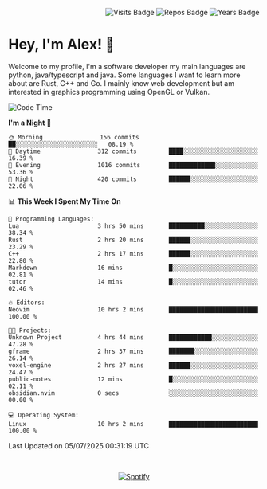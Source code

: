 <p align="right">
  <img src="https://badges.pufler.dev/visits/Alextibtab/Alextibtab" alt="Visits Badge">
  <img src="https://badges.pufler.dev/repos/Alextibtab/" alt="Repos Badge">
  <img src="https://badges.pufler.dev/years/Alextibtab/" alt="Years Badge">
</p>

<h1 align="left">Hey, I'm Alex! 💽 </h1>

Welcome to my profile, I'm a software developer my main languages are python, java/typescript and java. Some languages I want to learn more about are Rust, C++ and Go. I mainly know web development but am interested in graphics programming using OpenGL or Vulkan.

<!--START_SECTION:waka-->
![Code Time](http://img.shields.io/badge/Code%20Time-162%20hrs%2035%20mins-blue)

**I'm a Night 🦉** 

```text
🌞 Morning                156 commits         ██░░░░░░░░░░░░░░░░░░░░░░░   08.19 % 
🌆 Daytime                312 commits         ████░░░░░░░░░░░░░░░░░░░░░   16.39 % 
🌃 Evening                1016 commits        █████████████░░░░░░░░░░░░   53.36 % 
🌙 Night                  420 commits         ██████░░░░░░░░░░░░░░░░░░░   22.06 % 
```


📊 **This Week I Spent My Time On** 

```text
💬 Programming Languages: 
Lua                      3 hrs 50 mins       ██████████░░░░░░░░░░░░░░░   38.34 % 
Rust                     2 hrs 20 mins       ██████░░░░░░░░░░░░░░░░░░░   23.29 % 
C++                      2 hrs 17 mins       ██████░░░░░░░░░░░░░░░░░░░   22.80 % 
Markdown                 16 mins             █░░░░░░░░░░░░░░░░░░░░░░░░   02.81 % 
tutor                    14 mins             █░░░░░░░░░░░░░░░░░░░░░░░░   02.46 % 

🔥 Editors: 
Neovim                   10 hrs 2 mins       █████████████████████████   100.00 % 

🐱‍💻 Projects: 
Unknown Project          4 hrs 44 mins       ████████████░░░░░░░░░░░░░   47.28 % 
gframe                   2 hrs 37 mins       ███████░░░░░░░░░░░░░░░░░░   26.14 % 
voxel-engine             2 hrs 27 mins       ██████░░░░░░░░░░░░░░░░░░░   24.47 % 
public-notes             12 mins             █░░░░░░░░░░░░░░░░░░░░░░░░   02.11 % 
obsidian.nvim            0 secs              ░░░░░░░░░░░░░░░░░░░░░░░░░   00.00 % 

💻 Operating System: 
Linux                    10 hrs 2 mins       █████████████████████████   100.00 % 
```


 Last Updated on 05/07/2025 00:31:19 UTC
<!--END_SECTION:waka-->
&nbsp;<div align="center">
  [![Spotify](https://spotify-now-playing-wine-six.vercel.app/api/spotify?border_color=ffffff)](https://open.spotify.com/user/pmo1v2ejnt42kgp5jar5drtag)
</div>

